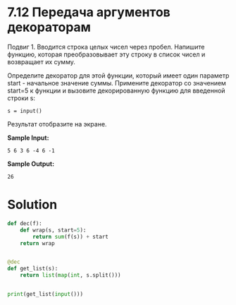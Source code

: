 # 7.12 Передача аргументов декораторам

Подвиг 1. Вводится строка целых чисел через пробел. Напишите функцию, которая преобразовывает эту строку в список чисел
и возвращает их сумму.

Определите декоратор для этой функции, который имеет один параметр start - начальное значение суммы.
Примените декоратор со значением start=5 к функции и вызовите декорированную функцию для введенной строки s:

```
s = input()
```

Результат отобразите на экране.

**Sample Input:**

```
5 6 3 6 -4 6 -1
```

**Sample Output:**

```
26
```

# Solution

```python
def dec(f):
    def wrap(s, start=5):
        return sum(f(s)) + start
    return wrap


@dec
def get_list(s):
    return list(map(int, s.split()))


print(get_list(input()))
```